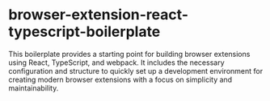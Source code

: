 # browser-extension-react-typescript-boilerplate
This boilerplate provides a starting point for building browser extensions using React, TypeScript, and webpack. It includes the necessary configuration and structure to quickly set up a development environment for creating modern browser extensions with a focus on simplicity and maintainability.
